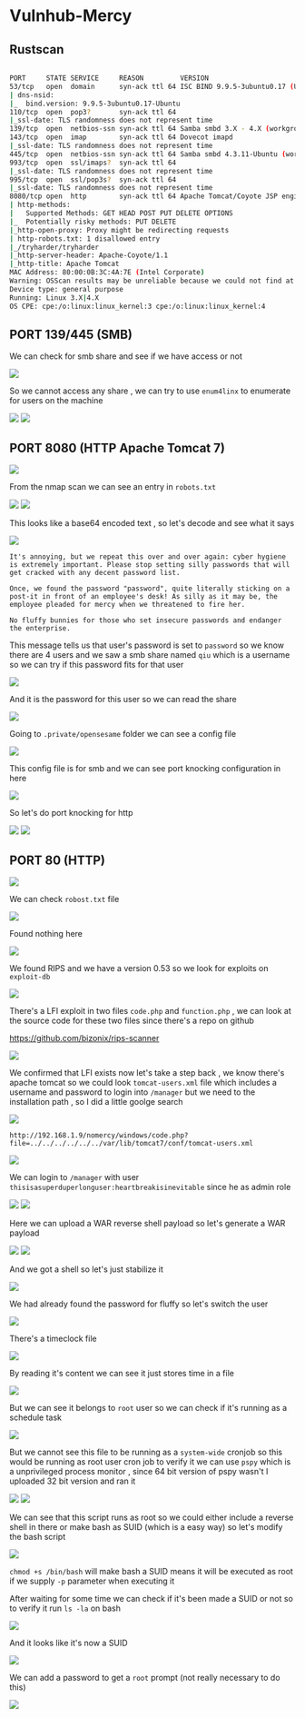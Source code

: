# Vulnhub-Mercy

## Rustscan

```bash

PORT     STATE SERVICE     REASON         VERSION              
53/tcp   open  domain      syn-ack ttl 64 ISC BIND 9.9.5-3ubuntu0.17 (Ubuntu Linux)
| dns-nsid:                  
|_  bind.version: 9.9.5-3ubuntu0.17-Ubuntu                        
110/tcp  open  pop3?       syn-ack ttl 64                
|_ssl-date: TLS randomness does not represent time          
139/tcp  open  netbios-ssn syn-ack ttl 64 Samba smbd 3.X - 4.X (workgroup: WORKGROUP)
143/tcp  open  imap        syn-ack ttl 64 Dovecot imapd                
|_ssl-date: TLS randomness does not represent time                        
445/tcp  open  netbios-ssn syn-ack ttl 64 Samba smbd 4.3.11-Ubuntu (workgroup: WORKGROUP)
993/tcp  open  ssl/imaps?  syn-ack ttl 64                             
|_ssl-date: TLS randomness does not represent time
995/tcp  open  ssl/pop3s?  syn-ack ttl 64                                 
|_ssl-date: TLS randomness does not represent time                        
8080/tcp open  http        syn-ack ttl 64 Apache Tomcat/Coyote JSP engine 1.1
| http-methods:                                                           
|   Supported Methods: GET HEAD POST PUT DELETE OPTIONS                   
|_  Potentially risky methods: PUT DELETE
|_http-open-proxy: Proxy might be redirecting requests                    
| http-robots.txt: 1 disallowed entry                                     
|_/tryharder/tryharder                                               
|_http-server-header: Apache-Coyote/1.1                                   
|_http-title: Apache Tomcat                                            
MAC Address: 80:00:0B:3C:4A:7E (Intel Corporate)
Warning: OSScan results may be unreliable because we could not find at least 1 open and 1 closed port
Device type: general purpose
Running: Linux 3.X|4.X
OS CPE: cpe:/o:linux:linux_kernel:3 cpe:/o:linux:linux_kernel:4
```


## PORT 139/445 (SMB)

We can check for smb share and see if we have access or not 

<img src="https://imgur.com/HFg47SB.png"/>

So we cannot access any share , we can try to use `enum4linx` to enumerate for users on the machine

<img src="https://imgur.com/QmJ0RzM.png"/>

<img src="https://i.imgur.com/TuMmeOo.png"/>

## PORT 8080 (HTTP Apache Tomcat 7)

<img src="https://imgur.com/1h3w3hq.png"/>

From the nmap scan we can see an entry in `robots.txt`

<img src="https://imgur.com/TiVbRnz.png"/>

<img src="https://imgur.com/3ahlQT4.png"/>

This looks like a base64 encoded text , so let's decode and see what it says

<img src="https://i.imgur.com/eMwkJQA.png"/>

```
It's annoying, but we repeat this over and over again: cyber hygiene is extremely important. Please stop setting silly passwords that will get cracked with any decent password list.

Once, we found the password "password", quite literally sticking on a post-it in front of an employee's desk! As silly as it may be, the employee pleaded for mercy when we threatened to fire her.

No fluffy bunnies for those who set insecure passwords and endanger the enterprise.
```

This message tells us that user's password is set to `password` so we know there are 4 users and we saw a smb share named `qiu` which is a username so we can try if this password fits for that user

<img src="https://imgur.com/SMRBhEv.png"/>

And it is the password for this user so we can read the share

<img src="https://i.imgur.com/H31WF0u.png"/>


Going to `.private/opensesame` folder we can see a config file

<img src="https://i.imgur.com/OFv5Vll.png"/>

This config file is for smb and we can see port knocking configuration in here

<img src="https://i.imgur.com/gxcXEJ2.png"/>

So let's do port knocking for http

<img src="https://i.imgur.com/tbp9cRZ.png"/>

<img src="https://imgur.com/lFNo9sx.png"/>

## PORT 80 (HTTP)

<img src="https://imgur.com/edl1vJv.png"/>

We can check `robost.txt` file

<img src="https://imgur.com/6838D1J.png"/>

Found nothing here

<img src="https://imgur.com/KPLIDiL.png"/>

We found RIPS and we have a version 0.53 so we look for exploits on `exploit-db`

<img src="https://imgur.com/Vm9eToh.png"/>

There's a LFI exploit in two files `code.php` and `function.php` , we can look at  the source code for these two files since there's a repo on github

https://github.com/bizonix/rips-scanner


<img src="https://imgur.com/IZv56pM.png"/>

We confirmed that LFI exists now let's take a step back , we know there's apache tomcat so we could look `tomcat-users.xml` file which includes a username and password to login into `/manager` but we need to the installation path , so I did a little goolge search

<img src="https://i.imgur.com/56n22dH.png"/>


```
http://192.168.1.9/nomercy/windows/code.php?file=../../../../../../var/lib/tomcat7/conf/tomcat-users.xml
```

<img src="https://i.imgur.com/1bnAur0.png"/>

We can login to `/manager` with user `thisisasuperduperlonguser:heartbreakisinevitable` since he as admin role

<img src="https://imgur.com/7l22fxP.png"/>

<img src="https://imgur.com/bdaVHYB.png"/>

Here we can upload a WAR reverse shell payload so let's generate a WAR payload
 
<img src="https://imgur.com/BU1VXMk.png"/>

<img src="https://imgur.com/sD8yAaS.png"/>

And we got a shell so let's just stabilize it

<img src="https://imgur.com/yLUB0mQ.png"/>

We had already found the password for fluffy so let's switch the user

<img src="https://imgur.com/ovQkt5p.png"/>

There's a timeclock file 

<img src="https://i.imgur.com/C35XFBr.png"/>

By reading it's content we can see it just stores time in a file

<img src="https://imgur.com/4eGFsLT.png"/>

But we can see it belongs to `root` user so we can check if it's running as a schedule task

<img src="https://imgur.com/1Qdj3ao.png"/>

But we cannot see this file to be running as a `system-wide` cronjob so this would be running as root user cron job to verify it we can use `pspy` which is a unprivileged process monitor , since 64 bit version of pspy wasn't I uploaded 32 bit version and ran it

<img src="https://i.imgur.com/g7MR96S.png"/>

<img src="https://i.imgur.com/pb8bVbC.png"/>

We can see that this script runs as root so we could either include a reverse shell in there or make bash as SUID (which is a easy way) so let's modify the bash script

<img src="https://i.imgur.com/VX4qFpz.png"/>

`chmod +s /bin/bash` will make bash a SUID means it will be executed as root if we supply `-p` parameter when executing it

After waiting for some time we can check if it's been made a SUID or not so to verify it run `ls -la` on bash

<img src="https://i.imgur.com/WRvURAN.png"/>

And it looks like it's now a SUID

<img src="https://i.imgur.com/OOTK5nI.png"/>

We can add a password to get a `root` prompt (not really necessary to do this)

<img src="https://imgur.com/EEswDyR.png"/>